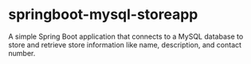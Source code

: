 # springboot-mysql-storeapp
A simple Spring Boot application that connects to a MySQL database to store and retrieve store information like name, description, and contact number.
